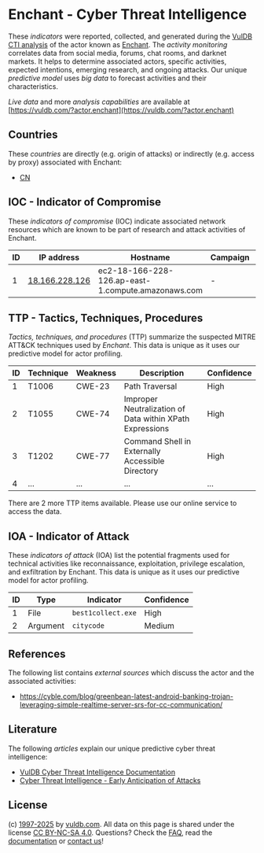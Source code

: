 # Enchant - Cyber Threat Intelligence

These _indicators_ were reported, collected, and generated during the [VulDB CTI analysis](https://vuldb.com/?kb.cti) of the actor known as [Enchant](https://vuldb.com/?actor.enchant). The _activity monitoring_ correlates data from social media, forums, chat rooms, and darknet markets. It helps to determine associated actors, specific activities, expected intentions, emerging research, and ongoing attacks. Our unique _predictive model_ uses _big data_ to forecast activities and their characteristics.

_Live data_ and more _analysis capabilities_ are available at [https://vuldb.com/?actor.enchant](https://vuldb.com/?actor.enchant)

## Countries

These _countries_ are directly (e.g. origin of attacks) or indirectly (e.g. access by proxy) associated with Enchant:

* [CN](https://vuldb.com/?country.cn)

## IOC - Indicator of Compromise

These _indicators of compromise_ (IOC) indicate associated network resources which are known to be part of research and attack activities of Enchant.

ID | IP address | Hostname | Campaign | Confidence
-- | ---------- | -------- | -------- | ----------
1 | [18.166.228.126](https://vuldb.com/?ip.18.166.228.126) | ec2-18-166-228-126.ap-east-1.compute.amazonaws.com | - | Medium

## TTP - Tactics, Techniques, Procedures

_Tactics, techniques, and procedures_ (TTP) summarize the suspected MITRE ATT&CK techniques used by _Enchant_. This data is unique as it uses our predictive model for actor profiling.

ID | Technique | Weakness | Description | Confidence
-- | --------- | -------- | ----------- | ----------
1 | T1006 | CWE-23 | Path Traversal | High
2 | T1055 | CWE-74 | Improper Neutralization of Data within XPath Expressions | High
3 | T1202 | CWE-77 | Command Shell in Externally Accessible Directory | High
4 | ... | ... | ... | ...

There are 2 more TTP items available. Please use our online service to access the data.

## IOA - Indicator of Attack

These _indicators of attack_ (IOA) list the potential fragments used for technical activities like reconnaissance, exploitation, privilege escalation, and exfiltration by Enchant. This data is unique as it uses our predictive model for actor profiling.

ID | Type | Indicator | Confidence
-- | ---- | --------- | ----------
1 | File | `best1collect.exe` | High
2 | Argument | `citycode` | Medium

## References

The following list contains _external sources_ which discuss the actor and the associated activities:

* https://cyble.com/blog/greenbean-latest-android-banking-trojan-leveraging-simple-realtime-server-srs-for-cc-communication/

## Literature

The following _articles_ explain our unique predictive cyber threat intelligence:

* [VulDB Cyber Threat Intelligence Documentation](https://vuldb.com/?kb.cti)
* [Cyber Threat Intelligence - Early Anticipation of Attacks](https://www.scip.ch/en/?labs.20201022)

## License

(c) [1997-2025](https://vuldb.com/?kb.changelog) by [vuldb.com](https://vuldb.com/?kb.about). All data on this page is shared under the license [CC BY-NC-SA 4.0](https://creativecommons.org/licenses/by-nc-sa/4.0/). Questions? Check the [FAQ](https://vuldb.com/?kb.faq), read the [documentation](https://vuldb.com/?kb) or [contact us](https://vuldb.com/?contact)!
